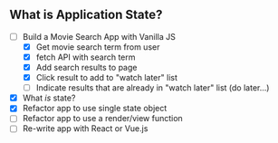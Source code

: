 What is Application State?
---
* [ ] Build a Movie Search App with Vanilla JS
  * [x] Get movie search term from user
  * [x] fetch API with search term
  * [x] Add search results to page
  * [x] Click result to add to "watch later" list
  * [ ] Indicate results that are already in "watch later" list (do later...)
* [x] What _is_ state?
* [x] Refactor app to use single state object
* [ ] Refactor app to use a render/view function
* [ ] Re-write app with React or Vue.js
